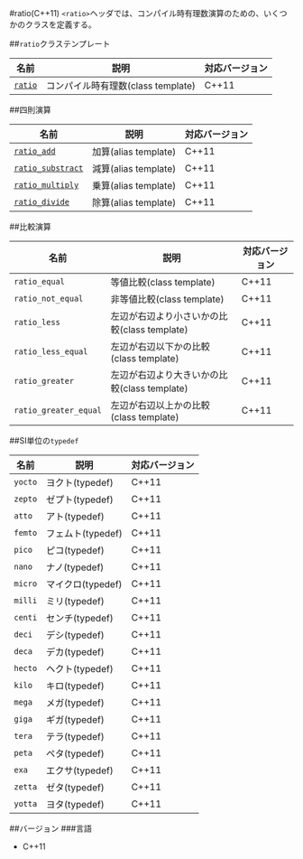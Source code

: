 #ratio(C++11)
`<ratio>`ヘッダでは、コンパイル時有理数演算のための、いくつかのクラスを定義する。


##`ratio`クラステンプレート

| 名前                        | 説明                               | 対応バージョン |
|-----------------------------|------------------------------------|-------|
| [`ratio`](./ratio/ratio.md) | コンパイル時有理数(class template) | C++11 |


##四則演算

| 名前                                           | 説明                 | 対応バージョン |
|------------------------------------------------|----------------------|-------|
| [`ratio_add`](./ratio/ratio_add.md)            | 加算(alias template) | C++11 |
| [`ratio_substract`](./ratio/ratio_subtract.md) | 減算(alias template) | C++11 |
| [`ratio_multiply`](./ratio/ratio_multiplt.md)  | 乗算(alias template) | C++11 |
| [`ratio_divide`](./ratio/ratio_divide.md)      | 除算(alias template) | C++11 |


##比較演算

| 名前 | 説明 | 対応バージョン |
|-----------------------|----------------------------------------------|-------|
| `ratio_equal`         | 等値比較(class template)                     | C++11 |
| `ratio_not_equal`     | 非等値比較(class template)                   | C++11 |
| `ratio_less`          | 左辺が右辺より小さいかの比較(class template) | C++11 |
| `ratio_less_equal`    | 左辺が右辺以下かの比較(class template)       | C++11 |
| `ratio_greater`       | 左辺が右辺より大きいかの比較(class template) | C++11 |
| `ratio_greater_equal` | 左辺が右辺以上かの比較(class template)       | C++11 |


##SI単位の`typedef`

| 名前 | 説明 | 対応バージョン |
|---------|-----------------|-------|
| `yocto` | ヨクト(typedef) | C++11 |
| `zepto` | ゼプト(typedef) | C++11 |
| `atto`  | アト(typedef) | C++11 |
| `femto` | フェムト(typedef) | C++11 |
| `pico`  | ピコ(typedef) | C++11 |
| `nano`  | ナノ(typedef) | C++11 |
| `micro` | マイクロ(typedef) | C++11 |
| `milli` | ミリ(typedef) | C++11 |
| `centi` | センチ(typedef) | C++11 |
| `deci`  | デシ(typedef) | C++11 |
| `deca`  | デカ(typedef) | C++11 |
| `hecto` | ヘクト(typedef) | C++11 |
| `kilo`  | キロ(typedef) | C++11 |
| `mega`  | メガ(typedef) | C++11 |
| `giga`  | ギガ(typedef) | C++11 |
| `tera`  | テラ(typedef) | C++11 |
| `peta`  | ペタ(typedef) | C++11 |
| `exa`   | エクサ(typedef) | C++11 |
| `zetta` | ゼタ(typedef) | C++11 |
| `yotta` | ヨタ(typedef) | C++11 |


##バージョン
###言語
- C++11

